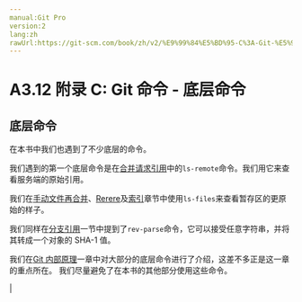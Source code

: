 ```yaml
---
manual:Git Pro
version:2
lang:zh
rawUrl:https://git-scm.com/book/zh/v2/%E9%99%84%E5%BD%95-C%3A-Git-%E5%91%BD%E4%BB%A4-%E5%BA%95%E5%B1%82%E5%91%BD%E4%BB%A4
---
```



# A3.12 附录 C: Git 命令 - 底层命令

## 底层命令<a name="_底层命令_2"></a>


在本书中我们也遇到了不少底层的命令。




我们遇到的第一个底层命令是在[合并请求引用](%978 "")中的`ls-remote`命令。我们用它来查看服务端的原始引用。




我们在[手动文件再合并](%992 "")、[Rerere](%725 "")及[索引](%1013 "")章节中使用`ls-files`来查看暂存区的更原始的样子。




我们同样在[分支引用](%917 "")一节中提到了`rev-parse`命令，它可以接受任意字符串，并将其转成一个对象的 SHA-1 值。




我们在[Git 内部原理](%606 "")一章中对大部分的底层命令进行了介绍，这差不多正是这一章的重点所在。 我们尽量避免了在本书的其他部分使用这些命令。


|


